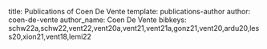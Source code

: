 title: Publications of Coen De Vente
template: publications-author
author: coen-de-vente
author_name: Coen De Vente
bibkeys: schw22a,schw22,vent22,vent20a,vent21,vent21a,gonz21,vent20,ardu20,less20,xion21,vent18,lemi22